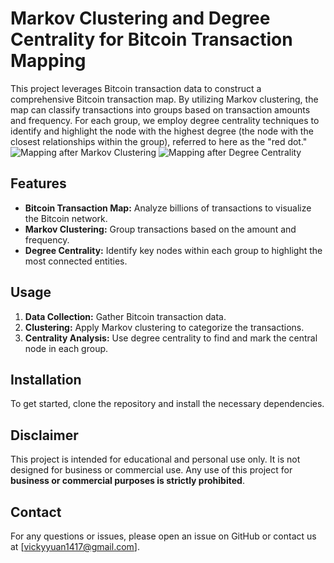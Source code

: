 # Markov Clustering and Degree Centrality for Bitcoin Transaction Mapping

This project leverages Bitcoin transaction data to construct a comprehensive Bitcoin transaction map. By utilizing Markov clustering, the map can classify transactions into groups based on transaction amounts and frequency. For each group, we employ degree centrality techniques to identify and highlight the node with the highest degree (the node with the closest relationships within the group), referred to here as the "red dot."
![Mapping after Markov Clustering]((https://github.com/vickyyuan1417/Markov-Clustering-and-Degree-Centrality-for-Bitcoin-Transaction/blob/main/Picture1.png))
![Mapping after Degree Centrality]((https://github.com/vickyyuan1417/Markov-Clustering-and-Degree-Centrality-for-Bitcoin-Transaction/blob/main/Picture2.png))
## Features
- **Bitcoin Transaction Map:** Analyze billions of transactions to visualize the Bitcoin network.
- **Markov Clustering:** Group transactions based on the amount and frequency.
- **Degree Centrality:** Identify key nodes within each group to highlight the most connected entities.

## Usage
1. **Data Collection:** Gather Bitcoin transaction data.
2. **Clustering:** Apply Markov clustering to categorize the transactions.
3. **Centrality Analysis:** Use degree centrality to find and mark the central node in each group.

## Installation
To get started, clone the repository and install the necessary dependencies.

## Disclaimer
This project is intended for educational and personal use only. It is not designed for business or commercial use. Any use of this project for **business or commercial purposes is strictly prohibited**.

## Contact
For any questions or issues, please open an issue on GitHub or contact us at [vickyyuan1417@gmail.com].
